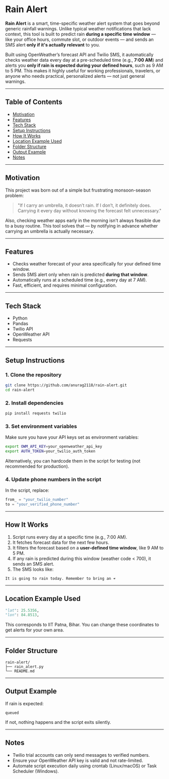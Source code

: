 # Rain Alert

**Rain Alert** is a smart, time-specific weather alert system that goes beyond generic rainfall warnings. Unlike typical weather notifications that lack context, this tool is built to predict rain **during a specific time window** — like your office hours, commute slot, or outdoor events — and sends an SMS alert **only if it's actually relevant** to you.

Built using OpenWeather’s forecast API and Twilio SMS, it automatically checks weather data every day at a pre-scheduled time (e.g., **7:00 AM**) and alerts you **only if rain is expected during your defined hours**, such as 9 AM to 5 PM. This makes it highly useful for working professionals, travelers, or anyone who needs practical, personalized alerts — not just general warnings.

---

## Table of Contents

- [Motivation](#motivation)
- [Features](#features)
- [Tech Stack](#tech-stack)
- [Setup Instructions](#setup-instructions)
- [How It Works](#how-it-works)
- [Location Example Used](#location-example-used)
- [Folder Structure](#folder-structure)
- [Output Example](#output-example)
- [Notes](#notes)

---

## Motivation

This project was born out of a simple but frustrating monsoon-season problem:  
> "If I carry an umbrella, it doesn’t rain. If I don’t, it definitely does. Carrying it every day without knowing the forecast felt unnecessary."

Also, checking weather apps early in the morning isn't always feasible due to a busy routine. This tool solves that — by notifying in advance whether carrying an umbrella is actually necessary.

---

## Features

- Checks weather forecast of your area specifically for your defined time window.
- Sends SMS alert only when rain is predicted **during that window**.
- Automatically runs at a scheduled time (e.g., every day at 7 AM).
- Fast, efficient, and requires minimal configuration.

---

## Tech Stack

- Python  
- Pandas
- Twilio API  
- OpenWeather API  
- Requests  

---

## Setup Instructions

### 1. Clone the repository

```bash
git clone https://github.com/anurag2118/rain-alert.git
cd rain-alert
```

### 2. Install dependencies

```bash
pip install requests twilio
```

### 3. Set environment variables

Make sure you have your API keys set as environment variables:

```bash
export OWM_API_KEY=your_openweather_api_key
export AUTH_TOKEN=your_twilio_auth_token
```

Alternatively, you can hardcode them in the script for testing (not recommended for production).

### 4. Update phone numbers in the script

In the script, replace:

```python
from_ = "your_twilio_number"
to = "your_verified_phone_number"
```

---

## How It Works

1. Script runs every day at a specific time (e.g., 7:00 AM).
2. It fetches forecast data for the next few hours.
3. It filters the forecast based on a **user-defined time window**, like 9 AM to 5 PM.
4. If any rain is predicted during this window (weather code < 700), it sends an SMS alert.
5. The SMS looks like:

```
It is going to rain today. Remember to bring an ☔
```

---

## Location Example Used

```python
"lat": 25.5356,
"lon": 84.8513,
```

This corresponds to IIT Patna, Bihar. You can change these coordinates to get alerts for your own area.

---

## Folder Structure

```
rain-alert/
├── rain_alert.py
└── README.md
```

---

## Output Example

If rain is expected:

```
queued
```

If not, nothing happens and the script exits silently.

---

## Notes

- Twilio trial accounts can only send messages to verified numbers.
- Ensure your OpenWeather API key is valid and not rate-limited.
- Automate script execution daily using crontab (Linux/macOS) or Task Scheduler (Windows).

